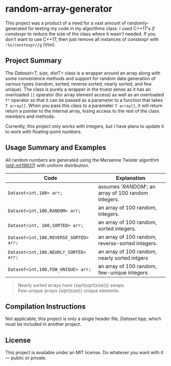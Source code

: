 # random-array-generator
This project was a product of a need for a vast amount of randomly-generated for testing my code in my algorithms class. I used C++17's _if constexpr_ to reduce the size of the 
class where it wasn't needed. If you don't want to use C++17, then just remove all instances of _constexpr_ with `:%s/constexpr//g` (Vim).

## Project Summary
The _Dataset\<T, size, distT\>_ class is a wrapper around an array along with some convenience methods and support for random data generation of various types (random, sorted,
reverse sorted, nearly sorted, and few unique). The class is purely a wrapper in the truest sense as it has an overloaded `[]` operator (for array element access) as well
as an overloaded `T*` operator so that it can be passed as a parameter to a function that takes `T array[]`. When you pass this class to a parameter `T array[]`, it will return 
return a pointer to the internal array, losing access to the rest of the class members and methods.

Currently, this project only works with integers, but I have plans to update it to work with floating-point numbers.

## Usage Summary and Examples
All random numbers are generated using the Mersenne Twister algorithm ([_std::mt19937_](https://www.cplusplus.com/reference/random/mt19937/)) with uniform distribution.

| Code | Explanation |
| ---- | ----------- |
| `Dataset<int,100> arr;` | assumes '_RANDOM_'; an array of 100 random integers. |
| `Dataset<int,100,RANDOM> arr;` | an array of 100 random, integers. |
| `Dataset<int, 100,SORTED> arr;` | an array of 100 random, sorted integers. |
| `Dataset<int,100,REVERSE_SORTED> arr;` | an array of 100 random, reverse-sorted integers. |
| `Dataset<int,100,NEARLY_SORTED> arr;` | an array of 100 random, nearly sorted intgers |
| `Dataset<int,100,FEW_UNIQUE> arr;` | an array of 100 random, few-unique integers |
> Nearly sorted arrays have {sqrt(sqrt(size))} swaps. <br />
> Few-unique arrays {sqrt(size)} unique elements. <br />

## Compilation Instructions
Not applicable; this project is only a single header file, _Dataset.hpp_, which must be included in another project.

## License
This project is available under an MIT license. Do whatever you want with it — public or private.
